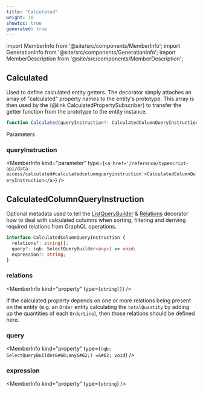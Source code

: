```yaml
---
title: "Calculated"
weight: 10
showtoc: true
generated: true
---
```

<!-- This file was generated from the Vendure source. Do not modify. Instead, re-run the "docs:build" script -->
import MemberInfo from '@site/src/components/MemberInfo';
import GenerationInfo from '@site/src/components/GenerationInfo';
import MemberDescription from '@site/src/components/MemberDescription';


## Calculated

<GenerationInfo sourceFile="packages/core/src/common/calculated-decorator.ts" sourceLine="43" packageName="@vendure/core" />

Used to define calculated entity getters. The decorator simply attaches an array of "calculated"
property names to the entity's prototype. This array is then used by the {@link CalculatedPropertySubscriber}
to transfer the getter function from the prototype to the entity instance.

```ts title="Signature"
function Calculated(queryInstruction?: CalculatedColumnQueryInstruction): MethodDecorator
```
Parameters

### queryInstruction

<MemberInfo kind="parameter" type={`<a href='/reference/typescript-api/data-access/calculated#calculatedcolumnqueryinstruction'>CalculatedColumnQueryInstruction</a>`} />



## CalculatedColumnQueryInstruction

<GenerationInfo sourceFile="packages/core/src/common/calculated-decorator.ts" sourceLine="17" packageName="@vendure/core" />

Optional metadata used to tell the <a href='/reference/typescript-api/data-access/list-query-builder#listquerybuilder'>ListQueryBuilder</a> & <a href='/reference/typescript-api/request/relations-decorator#relations'>Relations</a> decorator how to deal with
calculated columns when sorting, filtering and deriving required relations from GraphQL operations.

```ts title="Signature"
interface CalculatedColumnQueryInstruction {
  relations?: string[];
  query?: (qb: SelectQueryBuilder<any>) => void;
  expression?: string;
}
```

<div className="members-wrapper">

### relations

<MemberInfo kind="property" type={`string[]`}   />

If the calculated property depends on one or more relations being present
on the entity (e.g. an `Order` entity calculating the `totalQuantity` by adding
up the quantities of each `OrderLine`), then those relations should be defined here.
### query

<MemberInfo kind="property" type={`(qb: SelectQueryBuilder&#60;any&#62;) =&#62; void`}   />


### expression

<MemberInfo kind="property" type={`string`}   />




</div>
